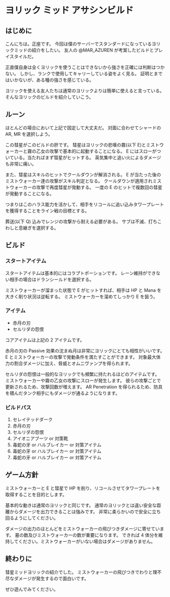 # ヨリック ミッド アサシンビルド

## はじめに

こんにちは。正座です。
今回は僕のサーバーでスタンダードになっているヨリックミッドの紹介をしたい。
友人の @MAR_AZUREN が考案したビルドとプレイスタイルだ。

正直僕自身は全くヨリックを使うことはできないから強さを正確には判断はつかない。
しかし、ランクで使用してキャリーしている姿をよく見る。
証明とまではいかないが、ある種の強さを感じている。

ヨリックを使える友人たちは通常のヨリックよりは簡単に使えると言っている。
そんなヨリックのビルドを紹介していこう。

## ルーン

ほとんどの場合において上記で固定して大丈夫だ。
対面に合わせてシャードの AR, MR を選択しよう。

この彗星がこのビルドの肝です。
彗星はヨリックの悲嘆の霧(以下 E)とミストウォーカーと霧の乙女の攻撃で基本的に起動することになる。
E にはスローがついている。当たればまず彗星がヒットする。
英気集中と追い火によるダメージも非常に痛い。

また、彗星はスキルのヒットでクールダウンが解消される。
E が当たった後のミストウォーカー達の攻撃がスキル判定となる。
クールダウンが適用されミストウォーカーの攻撃で再度彗星が発動する。
一度の E のヒットで複数回の彗星が発動することになる。

つまりはこのハラス能力を活かして、相手をリコールに追い込みタワープレートを獲得することをライン戦の目標とする。

葬送(以下 Q) 込みでレンジの攻撃から耐える必要がある。
サブは不滅、打ちこわしと息継ぎを選択する。

## ビルド

### スタートアイテム

スタートアイテムは基本的にはコラプトポーションです。
レーン維持ができない相手の場合はドランシールドを選択する。

ミストウォーカーが溜まった状態で E がヒットすれば、相手は HP と Mana を大きく削り状況は逆転する。
ミストウォーカーを溜めてしっかり E を狙う。

### アイテム

- 赤月の刃
- セルリダの怨恨

コアアイテムは上記の 2 アイテムです。

赤月の刃の Passive 効果の沈まぬ月は非常にヨリックにとても相性がいいです。
E とミストウォーカーの攻撃で発動条件を満たすことができます。
対象最大体力の割合ダメージに加え、脅威とオムニヴァンプを得られます。

セルリダの怨恨は一般的なヨリックでも頻繁に持たれるほどのアイテムです。
ミストウォーカーや霧の乙女の攻撃にスローが発生します。
彼らの攻撃ごとで更新されるため、攻撃回数が増えます。
AR Penetration を得られるため、防具を積んだタンク相手にもダメージが通るようになります。

### ビルドパス

1. セレイテッドダーク
2. 赤月の刃
3. セルリダの怨恨
4. アイオニアブーツ or 対策靴
5. 毒蛇の牙 or ハルブレイカー or 対策アイテム
6. 毒蛇の牙 or ハルブレイカー or 対策アイテム
7. 毒蛇の牙 or ハルブレイカー or 対策アイテム

## ゲーム方針

ミストウォーカーと E と彗星で HP を削り、リコールさせてタワープレートを取得することを目的とします。

基本的な動きは通常のヨリックと同じです。
通常のヨリックとは違い安全な距離からダメージを出力できることは強みです。
非常に柔らかいので安全に立ち回るようにしてください。

ダメージの出力のほとんどをミストウォーカーの飛びつきダメージに寄せています。
墓の数及びミストウォーカーの数が重要になります。
できれば 4 体分を維持してください。ミストウォーカーがいない場合はダメージがありません。

## 終わりに

彗星ミッドヨリックの紹介でした。
ミストウォーカーの飛びつきでわりと理不尽なダメージが発生するので面白いです。

ぜひ遊んでみてください。
